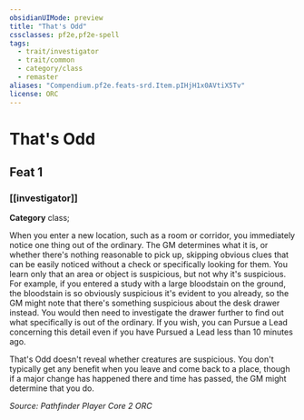 ```yaml
---
obsidianUIMode: preview
title: "That's Odd"
cssclasses: pf2e,pf2e-spell
tags:
  - trait/investigator
  - trait/common
  - category/class
  - remaster
aliases: "Compendium.pf2e.feats-srd.Item.pIHjH1x0AVtiX5Tv"
license: ORC
---
```

# That's Odd
## Feat 1
### [[investigator]]

**Category** class; 




When you enter a new location, such as a room or corridor, you immediately notice one thing out of the ordinary. The GM determines what it is, or whether there's nothing reasonable to pick up, skipping obvious clues that can be easily noticed without a check or specifically looking for them. You learn only that an area or object is suspicious, but not why it's suspicious. For example, if you entered a study with a large bloodstain on the ground, the bloodstain is so obviously suspicious it's evident to you already, so the GM might note that there's something suspicious about the desk drawer instead. You would then need to investigate the drawer further to find out what specifically is out of the ordinary. If you wish, you can Pursue a Lead concerning this detail even if you have Pursued a Lead less than 10 minutes ago.

That's Odd doesn't reveal whether creatures are suspicious. You don't typically get any benefit when you leave and come back to a place, though if a major change has happened there and time has passed, the GM might determine that you do.

*Source: Pathfinder Player Core 2*
*ORC*